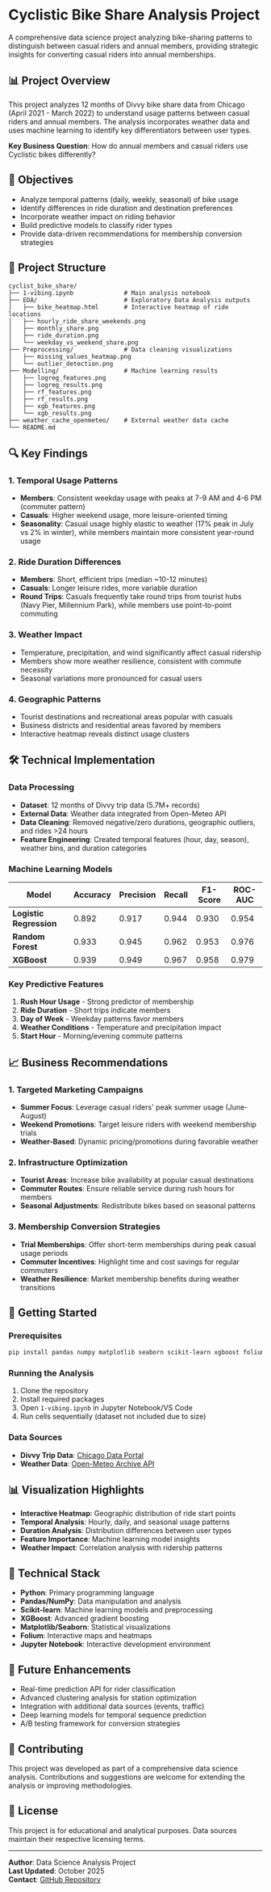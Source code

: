 # Cyclistic Bike Share Analysis Project

A comprehensive data science project analyzing bike-sharing patterns to distinguish between casual riders and annual members, providing strategic insights for converting casual riders into annual memberships.

## 📊 Project Overview

This project analyzes 12 months of Divvy bike share data from Chicago (April 2021 - March 2022) to understand usage patterns between casual riders and annual members. The analysis incorporates weather data and uses machine learning to identify key differentiators between user types.

**Key Business Question**: How do annual members and casual riders use Cyclistic bikes differently?

## 🎯 Objectives

- Analyze temporal patterns (daily, weekly, seasonal) of bike usage
- Identify differences in ride duration and destination preferences  
- Incorporate weather impact on riding behavior
- Build predictive models to classify rider types
- Provide data-driven recommendations for membership conversion strategies

## 📁 Project Structure

```
cyclist_bike_share/
├── 1-vibing.ipynb              # Main analysis notebook
├── EDA/                        # Exploratory Data Analysis outputs
│   ├── bike_heatmap.html       # Interactive heatmap of ride locations
│   ├── hourly_ride_share_weekends.png
│   ├── monthly_share.png
│   ├── ride_duration.png
│   └── weekday_vs_weekend_share.png
├── Preprocessing/              # Data cleaning visualizations
│   ├── missing_values_heatmap.png
│   └── outlier_detection.png
├── Modelling/                  # Machine learning results
│   ├── logreg_features.png
│   ├── logreg_results.png
│   ├── rf_features.png
│   ├── rf_results.png
│   ├── xgb_features.png
│   └── xgb_results.png
├── weather_cache_openmeteo/    # External weather data cache
└── README.md
```

## 🔍 Key Findings

### 1. **Temporal Usage Patterns**
- **Members**: Consistent weekday usage with peaks at 7-9 AM and 4-6 PM (commuter pattern)
- **Casuals**: Higher weekend usage, more leisure-oriented timing
- **Seasonality**: Casual usage highly elastic to weather (17% peak in July vs 2% in winter), while members maintain more consistent year-round usage

### 2. **Ride Duration Differences** 
- **Members**: Short, efficient trips (median ~10-12 minutes)
- **Casuals**: Longer leisure rides, more variable duration
- **Round Trips**: Casuals frequently take round trips from tourist hubs (Navy Pier, Millennium Park), while members use point-to-point commuting

### 3. **Weather Impact**
- Temperature, precipitation, and wind significantly affect casual ridership
- Members show more weather resilience, consistent with commute necessity
- Seasonal variations more pronounced for casual users

### 4. **Geographic Patterns**
- Tourist destinations and recreational areas popular with casuals
- Business districts and residential areas favored by members
- Interactive heatmap reveals distinct usage clusters

## 🛠️ Technical Implementation

### Data Processing
- **Dataset**: 12 months of Divvy trip data (5.7M+ records)
- **External Data**: Weather data integrated from Open-Meteo API
- **Data Cleaning**: Removed negative/zero durations, geographic outliers, and rides >24 hours
- **Feature Engineering**: Created temporal features (hour, day, season), weather bins, and duration categories

### Machine Learning Models

| Model | Accuracy | Precision | Recall | F1-Score | ROC-AUC |
|-------|----------|-----------|--------|----------|---------|
| **Logistic Regression** | 0.892 | 0.917 | 0.944 | 0.930 | 0.954 |
| **Random Forest** | 0.933 | 0.945 | 0.962 | 0.953 | 0.976 |
| **XGBoost** | 0.939 | 0.949 | 0.967 | 0.958 | 0.979 |

### Key Predictive Features
1. **Rush Hour Usage** - Strong predictor of membership
2. **Ride Duration** - Short trips indicate members
3. **Day of Week** - Weekday patterns favor members
4. **Weather Conditions** - Temperature and precipitation impact
5. **Start Hour** - Morning/evening commute patterns

## 📈 Business Recommendations

### 1. **Targeted Marketing Campaigns**
- **Summer Focus**: Leverage casual riders' peak summer usage (June-August)
- **Weekend Promotions**: Target leisure riders with weekend membership trials
- **Weather-Based**: Dynamic pricing/promotions during favorable weather

### 2. **Infrastructure Optimization**
- **Tourist Areas**: Increase bike availability at popular casual destinations
- **Commuter Routes**: Ensure reliable service during rush hours for members
- **Seasonal Adjustments**: Redistribute bikes based on seasonal patterns

### 3. **Membership Conversion Strategies**
- **Trial Memberships**: Offer short-term memberships during peak casual usage periods
- **Commuter Incentives**: Highlight time and cost savings for regular commuters
- **Weather Resilience**: Market membership benefits during weather transitions

## 🚀 Getting Started

### Prerequisites
```bash
pip install pandas numpy matplotlib seaborn scikit-learn xgboost folium requests
```

### Running the Analysis
1. Clone the repository
2. Install required packages
3. Open `1-vibing.ipynb` in Jupyter Notebook/VS Code
4. Run cells sequentially (dataset not included due to size)

### Data Sources
- **Divvy Trip Data**: [Chicago Data Portal](https://divvy-tripdata.s3.amazonaws.com/index.html)
- **Weather Data**: [Open-Meteo Archive API](https://open-meteo.com/)

## 📊 Visualization Highlights

- **Interactive Heatmap**: Geographic distribution of ride start points
- **Temporal Analysis**: Hourly, daily, and seasonal usage patterns
- **Duration Analysis**: Distribution differences between user types
- **Feature Importance**: Machine learning model insights
- **Weather Impact**: Correlation analysis with ridership patterns

## 🔧 Technical Stack

- **Python**: Primary programming language
- **Pandas/NumPy**: Data manipulation and analysis
- **Scikit-learn**: Machine learning models and preprocessing
- **XGBoost**: Advanced gradient boosting
- **Matplotlib/Seaborn**: Statistical visualizations
- **Folium**: Interactive maps and heatmaps
- **Jupyter Notebook**: Interactive development environment

## 📝 Future Enhancements

- Real-time prediction API for rider classification
- Advanced clustering analysis for station optimization
- Integration with additional data sources (events, traffic)
- Deep learning models for temporal sequence prediction
- A/B testing framework for conversion strategies

## 🤝 Contributing

This project was developed as part of a comprehensive data science analysis. Contributions and suggestions are welcome for extending the analysis or improving methodologies.

## 📜 License

This project is for educational and analytical purposes. Data sources maintain their respective licensing terms.

---

**Author**: Data Science Analysis Project  
**Last Updated**: October 2025  
**Contact**: [GitHub Repository](https://github.com/Fatih0234/bike-share-bi2-project)
